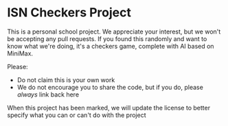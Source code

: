 # ISN Checkers Project 

This is a personal school project. We appreciate your interest, but we won't be accepting any pull requests.
If you found this randomly and want to know what we're doing, it's a checkers game, complete with AI based on MiniMax.

Please:

- Do not claim this is your own work
- We do not encourage you to share the code, but if you do, please *always* link back here

When this project has been marked, we will update the license to better specify what you can or can't do with the project
